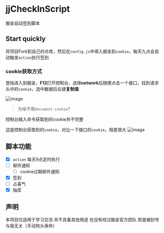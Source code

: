 # jjCheckInScript
掘金自动签到脚本

## Start quickly
将项目Fork到自己的仓库，然后在`config.js`中填入掘金到`cookie`，每天九点会自动触发`action`执行签到

### cookie获取方式
登陆进入到掘金，**F12**打开控制台，选择**network**后随便点击一个接口，找到请求头中的`cookie`，选中数据后右键**复制值**

![image](https://user-images.githubusercontent.com/46524158/148544112-d965ec3a-2b07-4b2d-a2f4-db42e56bacb7.png)

> 为啥不用`document.cookie`? 


 控制台输入命令获取到的cookie并不完整
 
 这是控制台获取到的`cookie`，对比一下接口的`cookie`，相差很大
 ![image](https://user-images.githubusercontent.com/46524158/148544544-f1c29caf-389c-43b0-bd80-45c64b107a73.png)



## 脚本功能
- [x] `action` 每天9点定时执行
- [ ] 邮件通知
  - [ ] cookie过期邮件通知
- [x] 签到
- [ ] 占喜气
- [x] 抽奖

## 声明
本项目仅适用于学习交流  并不具备其他用途  也没有经过掘金官方团队  若是被封号  与我无关（手动狗头保命）

